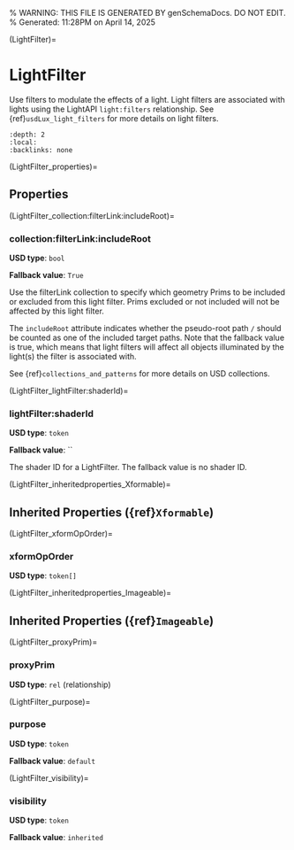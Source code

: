 % WARNING: THIS FILE IS GENERATED BY genSchemaDocs. DO NOT EDIT.
% Generated: 11:28PM on April 14, 2025


(LightFilter)=
# LightFilter

Use filters to modulate the effects of a
light. Light filters are associated with lights using the LightAPI 
`light:filters` relationship. See {ref}`usdLux_light_filters` for more details 
on light filters.

```{contents}
:depth: 2
:local:
:backlinks: none
```

(LightFilter_properties)=

## Properties

(LightFilter_collection:filterLink:includeRoot)=

### collection:filterLink:includeRoot

**USD type**: `bool`

**Fallback value**: `True`

Use the filterLink collection to specify which
geometry Prims to be included or excluded from this light filter. Prims 
excluded or not included will not be affected by this light filter. 

The `includeRoot` attribute indicates whether the pseudo-root path `/` should 
be counted as one of the included target paths. Note that the fallback value 
is true, which means that light filters will affect all objects illuminated
by the light(s) the filter is associated with.

See {ref}`collections_and_patterns` for more details on USD collections.


(LightFilter_lightFilter:shaderId)=

### lightFilter:shaderId

**USD type**: `token`

**Fallback value**: ``

The shader ID for a LightFilter. The fallback
value is no shader ID. 


(LightFilter_inheritedproperties_Xformable)=

## Inherited Properties ({ref}`Xformable`)

(LightFilter_xformOpOrder)=

### xformOpOrder

**USD type**: `token[]`



(LightFilter_inheritedproperties_Imageable)=

## Inherited Properties ({ref}`Imageable`)

(LightFilter_proxyPrim)=

### proxyPrim

**USD type**: `rel` (relationship)



(LightFilter_purpose)=

### purpose

**USD type**: `token`

**Fallback value**: `default`



(LightFilter_visibility)=

### visibility

**USD type**: `token`

**Fallback value**: `inherited`


